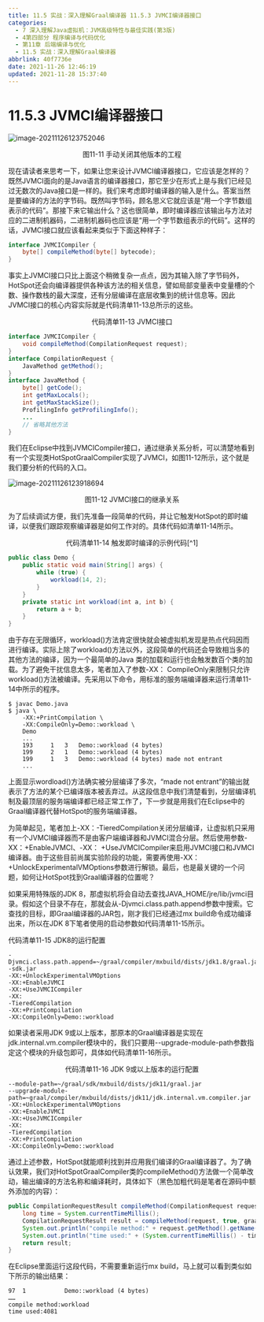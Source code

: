 ```yaml
---
title: 11.5 实战：深入理解Graal编译器 11.5.3 JVMCI编译器接口
categories: 
  - 7 深入理解Java虛拟机：JVM高级特性与最佳实践(第3版)
  - 4第四部分 程序编译与代码优化
  - 第11章 后端编译与优化
  - 11.5 实战：深入理解Graal编译器
abbrlink: 40f7736e
date: 2021-11-26 12:46:19
updated: 2021-11-28 15:37:40
---
```

# 11.5.3 JVMCI编译器接口

![image-20211126123752046](https://gitee.com/XiaoLan223/images/raw/master/Blog/Sum/20211126123752.png)

<center>图11-11 手动关闭其他版本的工程</center>

现在请读者来思考一下，如果让您来设计JVMCI编译器接口，它应该是怎样的？既然JVMCI面向的是Java语言的编译器接口，那它至少在形式上是与我们已经见过无数次的Java接口是一样的。我们来考虑即时编译器的输入是什么。答案当然是要编译的方法的字节码。既然叫字节码，顾名思义它就应该是“用一个字节数组表示的代码”。那接下来它输出什么？这也很简单，即时编译器应该输出与方法对应的二进制机器码，二进制机器码也应该是“用一个字节数组表示的代码”。这样的话，JVMCI接口就应该看起来类似于下面这种样子：

```java
interface JVMCICompiler {
    byte[] compileMethod(byte[] bytecode);
}
```
事实上JVMCI接口只比上面这个稍微复杂一点点，因为其输入除了字节码外，HotSpot还会向编译器提供各种该方法的相关信息，譬如局部变量表中变量槽的个数、操作数栈的最大深度，还有分层编译在底层收集到的统计信息等。因此JVMCI接口的核心内容实际就是代码清单11-13总所示的这些。

<center>代码清单11-13 JVMCI接口</center>

```java
interface JVMCICompiler {
    void compileMethod(CompilationRequest request);
}
interface CompilationRequest {
    JavaMethod getMethod();
}
interface JavaMethod {
    byte[] getCode();
    int getMaxLocals();
    int getMaxStackSize();
    ProfilingInfo getProfilingInfo();
    ...
    // 省略其他方法
}
```
我们在Eclipse中找到JVMCICompiler接口，通过继承关系分析，可以清楚地看到有一个实现类HotSpotGraalCompiler实现了JVMCI，如图11-12所示，这个就是我们要分析的代码的入口。

![image-20211126123918694](https://gitee.com/XiaoLan223/images/raw/master/Blog/Sum/20211126123919.png)

<center>图11-12 JVMCI接口的继承关系</center>

为了后续调试方便，我们先准备一段简单的代码，并让它触发HotSpot的即时编译，以便我们跟踪观察编译器是如何工作对的。具体代码如清单11-14所示。

<center>代码清单11-14 触发即时编译的示例代码[^1]</center>

```java
public class Demo {
    public static void main(String[] args) {
        while (true) {
            workload(14, 2);
        }
    }
    private static int workload(int a, int b) {
        return a + b;
    }
}
```
由于存在无限循环，workload()方法肯定很快就会被虚拟机发现是热点代码因而进行编译。实际上除了workload()方法以外，这段简单的代码还会导致相当多的其他方法的编译，因为一个最简单的Java 类的加载和运行也会触发数百个类的加载。为了避免干扰信息太多，笔者加入了参数-XX： CompileOnly来限制只允许workload()方法被编译。先采用以下命令，用标准的服务端编译器来运行清单11-14中所示的程序。

```
$ javac Demo.java 
$ java \
    -XX:+PrintCompilation \
    -XX:CompileOnly=Demo::workload \
    Demo 
    ... 
    193     1   3   Demo::workload (4 bytes) 
    199     2   1   Demo::workload (4 bytes) 
    199     1   3   Demo::workload (4 bytes) made not entrant 
    ...
```
上面显示wordload()方法确实被分层编译了多次，“made not entrant”的输出就表示了方法的某个已编译版本被丢弃过。从这段信息中我们清楚看到，分层编译机制及最顶层的服务端编译都已经正常工作了，下一步就是用我们在Eclipse中的Graal编译器代替HotSpot的服务端编译器。

为简单起见，笔者加上-XX：-TieredCompilation关闭分层编译，让虚拟机只采用有一个JVMCI编译器而不是由客户端编译器和JVMCI混合分层。然后使用参数-XX：+EnableJVMCI、-XX： +UseJVMCICompiler来启用JVMCI接口和JVMCI编译器。由于这些目前尚属实验阶段的功能，需要再使用-XX：+UnlockExperimentalVMOptions参数进行解锁。最后，也是最关键的一个问题，如何让HotSpot找到Graal编译器的位置呢？

如果采用特殊版的JDK 8，那虚拟机将会自动去查找JAVA_HOME/jre/lib/jvmci目录。假如这个目录不存在，那就会从-Djvmci.class.path.append参数中搜索。它查找的目标，即Graal编译器的JAR包，刚才我们已经通过mx build命令成功编译出来，所以在JDK 8下笔者使用的启动参数如代码清单11-15所示。

代码清单11-15 JDK8的运行配置

```
-Djvmci.class.path.append=~/graal/compiler/mxbuild/dists/jdk1.8/graal.jar:~/graal/sdk/mxbuild/dists/jdk1.8/graal
-sdk.jar 
-XX:+UnlockExperimentalVMOptions 
-XX:+EnableJVMCI 
-XX:+UseJVMCICompiler 
-XX:
-TieredCompilation 
-XX:+PrintCompilation 
-XX:CompileOnly=Demo::workload
```
如果读者采用JDK 9或以上版本，那原本的Graal编译器是实现在jdk.internal.vm.compiler模块中的，我们只要用--upgrade-module-path参数指定这个模块的升级包即可，具体如代码清单11-16所示。

<center>代码清单11-16 JDK 9或以上版本的运行配置</center>

```
--module-path=~/graal/sdk/mxbuild/dists/jdk11/graal.jar 
--upgrade-module-path=~graal/compiler/mxbuild/dists/jdk11/jdk.internal.vm.compiler.jar 
-XX:+UnlockExperimentalVMOptions 
-XX:+EnableJVMCI 
-XX:+UseJVMCICompiler 
-XX:
-TieredCompilation 
-XX:+PrintCompilation 
-XX:CompileOnly=Demo::workload
```
通过上述参数，HotSpot就能顺利找到并应用我们编译的Graal编译器了。为了确认效果，我们对HotSpotGraalCompiler类的compileMethod()方法做一个简单改动，输出编译的方法名称和编译耗时，具体如下（黑色加粗代码是笔者在源码中额外添加的内容）：

```java
public CompilationRequestResult compileMethod(CompilationRequest request) {
    long time = System.currentTimeMillis();
    CompilationRequestResult result = compileMethod(request, true, graalRuntime.getOptions());
    System.out.println("compile method:" + request.getMethod().getName());
    System.out.println("time used:" + (System.currentTimeMillis() - time));
    return result;
}
```
在Eclipse里面运行这段代码，不需要重新运行mx build，马上就可以看到类似如下所示的输出结果：

```
97  1           Demo::workload (4 bytes) 
……
compile method:workload 
time used:4081
```

[^1]: 本节部分示例和图片来自于Chris Seaton的文章《Understanding How Graal Works-a Java JIT Compiler Written in Java》：https://chrisseaton.com/truffleruby/jokerconf17/。

